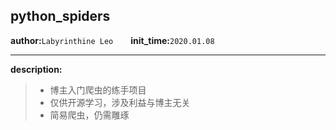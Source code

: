 ## python_spiders
**author:**```Labyrinthine Leo```&emsp;&emsp;**init_time:**```2020.01.08```

***

**description:**
> * 博主入门爬虫的练手项目
> * 仅供开源学习，涉及利益与博主无关
> * 简易爬虫，仍需雕琢
